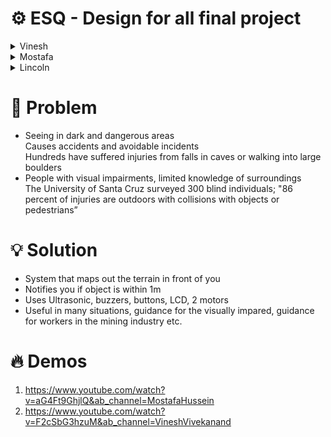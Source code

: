 # ⚙️ ESQ - Design for all final project 
<details>
  <summary>Vinesh</summary>
<h5>
- John Fraser Secondary School </br>
- Grade 11</br> 
- Computers</br> 
- Arduino </br> 
Various Projects </br>
- Coding</br> 
Python</br> 
Arduino IDE</br> 
Processing </br>  
- VEX Robotics </br>
- Chess 
</h5>
</details>

<details>
  <summary>Mostafa</summary>
<h5>
- John Fraser Secondary School  </br> 
- Grade 11  </br>
- Arduino </br>
Been tinkering with it for over 5 years </br>
- Coding </br>
Arduino </br>
Python </br>
Some C++ </br>
Open Processing </br>
- Tennis </br>
</h5>
</details>

<details>
 <summary>Lincoln</summary>
<h5>
- St.Jean de brebeuf secondary school </br>
- Grade 9 </br>
- Arduino-first project </br>
- Soccer </br>
</h5>
</details>


# 🤔 Problem
- Seeing in dark and dangerous areas</br>
Causes accidents and avoidable incidents </br>
Hundreds have suffered injuries from falls in caves or walking into large boulders</br>
- People with visual impairments, limited knowledge of surroundings</br>
The University of Santa Cruz surveyed 300 blind individuals; "86 percent of injuries are outdoors with collisions with objects or pedestrians”</br>

# 💡 Solution
- System that maps out the terrain in front of you </br>
- Notifies you if object is within 1m </br>
- Uses Ultrasonic, buzzers, buttons, LCD, 2 motors</br>
- Useful in many situations, guidance for the visually impared, guidance for workers in the mining industry etc. </br>

# 🔥 Demos
1. https://www.youtube.com/watch?v=aG4Ft9GhjlQ&ab_channel=MostafaHussein
2. https://www.youtube.com/watch?v=F2cSbG3hzuM&ab_channel=VineshVivekanand

